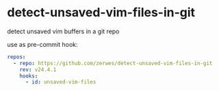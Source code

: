 # detect-unsaved-vim-files-in-git

detect unsaved vim buffers in a git repo

use as pre-commit hook:
```yaml
repos:
  - repo: https://github.com/zerwes/detect-unsaved-vim-files-in-git
    rev: v24.4.1
    hooks:
      - id: unsaved-vim-files
```
